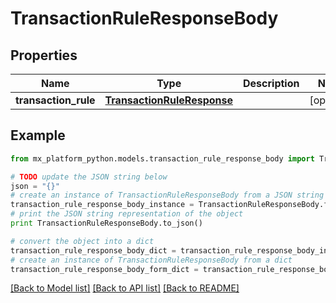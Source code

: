 # TransactionRuleResponseBody


## Properties
Name | Type | Description | Notes
------------ | ------------- | ------------- | -------------
**transaction_rule** | [**TransactionRuleResponse**](TransactionRuleResponse.md) |  | [optional] 

## Example

```python
from mx_platform_python.models.transaction_rule_response_body import TransactionRuleResponseBody

# TODO update the JSON string below
json = "{}"
# create an instance of TransactionRuleResponseBody from a JSON string
transaction_rule_response_body_instance = TransactionRuleResponseBody.from_json(json)
# print the JSON string representation of the object
print TransactionRuleResponseBody.to_json()

# convert the object into a dict
transaction_rule_response_body_dict = transaction_rule_response_body_instance.to_dict()
# create an instance of TransactionRuleResponseBody from a dict
transaction_rule_response_body_form_dict = transaction_rule_response_body.from_dict(transaction_rule_response_body_dict)
```
[[Back to Model list]](../README.md#documentation-for-models) [[Back to API list]](../README.md#documentation-for-api-endpoints) [[Back to README]](../README.md)


